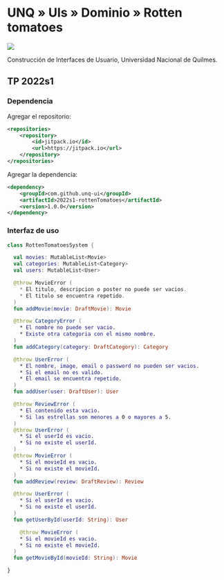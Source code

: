 # UNQ » UIs » Dominio » Rotten tomatoes

[![](https://jitpack.io/v/unq-ui/2022s1-rottenTomatoes.svg)](https://jitpack.io/#unq-ui/2022s1-rottenTomatoes)


Construcción de Interfaces de Usuario, Universidad Nacional de Quilmes.

## TP 2022s1

### Dependencia

Agregar el repositorio:

```xml
<repositories>
    <repository>
        <id>jitpack.io</id>
        <url>https://jitpack.io</url>
    </repository>
</repositories>
```

Agregar la dependencia:

```xml
<dependency>
    <groupId>com.github.unq-ui</groupId>
    <artifactId>2022s1-rottenTomatoes</artifactId>
    <version>1.0.0</version>
</dependency>
```

### Interfaz de uso

```kt
class RottenTomatoesSystem {

  val movies: MutableList<Movie>
  val categories: MutableList<Category>
  val users: MutableList<User>

  @throw MovieError (
    * El titulo, descripcion o poster no puede ser vacios.
    * El titulo se encuentra repetido.
  )
  fun addMovie(movie: DraftMovie): Movie

  @throw CategoryError (
    * El nombre no puede ser vacio.
    * Existe otra categoria con el mismo nombre.
  )
  fun addCategory(category: DraftCategory): Category

  @throw UserError (
    * El nombre, image, email o password no pueden ser vacios.
    * Si el email no es valido.
    * El email se encuentra repetido.
  )
  fun addUser(user: DraftUser): User

  @throw ReviewError (
    * El contenido esta vacio.
    * Si las estrellas son menores a 0 o mayores a 5.
  )
  @throw UserError (
    * Si el userId es vacio.
    * Si no existe el userId.
  )
  @throw MovieError (
    * Si el movieId es vacio.
    * Si no existe el movieId.
  )
  fun addReview(review: DraftReview): Review

  @throw UserError (
    * Si el userId es vacio.
    * Si no existe el userId.
  )
  fun getUserById(userId: String): User

    @throw MovieError (
    * Si el movieId es vacio.
    * Si no existe el movieId.
  )
  fun getMovieById(movieId: String): Movie

}
```
